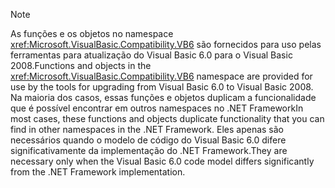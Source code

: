 > [!NOTE]
>  <span data-ttu-id="78806-101">As funções e os objetos no namespace <xref:Microsoft.VisualBasic.Compatibility.VB6> são fornecidos para uso pelas ferramentas para atualização do Visual Basic 6.0 para o Visual Basic 2008.</span><span class="sxs-lookup"><span data-stu-id="78806-101">Functions and objects in the <xref:Microsoft.VisualBasic.Compatibility.VB6> namespace are provided for use by the tools for upgrading from Visual Basic 6.0 to Visual Basic 2008.</span></span> <span data-ttu-id="78806-102">Na maioria dos casos, essas funções e objetos duplicam a funcionalidade que é possível encontrar em outros namespaces no .NET Framework</span><span class="sxs-lookup"><span data-stu-id="78806-102">In most cases, these functions and objects duplicate functionality that you can find in other namespaces in the .NET Framework.</span></span> <span data-ttu-id="78806-103">Eles apenas são necessários quando o modelo de código do Visual Basic 6.0 difere significativamente da implementação do .NET Framework.</span><span class="sxs-lookup"><span data-stu-id="78806-103">They are necessary only when the Visual Basic 6.0 code model differs significantly from the .NET Framework implementation.</span></span>